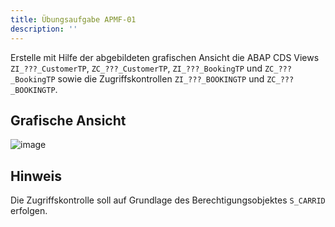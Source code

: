 ```yaml
---
title: Übungsaufgabe APMF-01
description: ''
---
```


Erstelle mit Hilfe der abgebildeten grafischen Ansicht die ABAP CDS Views `ZI_???_CustomerTP`, `ZC_???_CustomerTP`, `ZI_???_BookingTP` und `ZC_???_BookingTP` sowie die Zugriffskontrollen `ZI_???_BOOKINGTP` und `ZC_???_BOOKINGTP`.

## Grafische Ansicht
![image](https://user-images.githubusercontent.com/47243617/192955850-24604a1d-cf90-49cd-bc95-c6675689bd19.png)

## Hinweis
Die Zugriffskontrolle soll auf Grundlage des Berechtigungsobjektes `S_CARRID` erfolgen.
